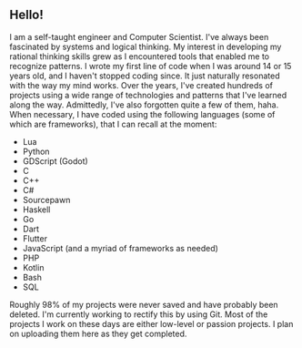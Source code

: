 ## Hello!
I am a self-taught engineer and Computer Scientist. I've always been fascinated by systems and logical thinking. My interest in developing my rational thinking skills grew as I encountered tools that enabled me to recognize patterns. I wrote my first line of code when I was around 14 or 15 years old, and I haven't stopped coding since. It just naturally resonated with the way my mind works.
Over the years, I've created hundreds of projects using a wide range of technologies and patterns that I've learned along the way. Admittedly, I've also forgotten quite a few of them, haha. When necessary, I have coded using the following languages (some of which are frameworks), that I can recall at the moment:
- Lua
- Python
- GDScript (Godot)
- C
- C++
- C#
- Sourcepawn
- Haskell
- Go
- Dart
- Flutter
- JavaScript (and a myriad of frameworks as needed)
- PHP
- Kotlin
- Bash
- SQL

Roughly 98% of my projects were never saved and have probably been deleted. I'm currently working to rectify this by using Git. Most of the projects I work on these days are either low-level or passion projects. I plan on uploading them here as they get completed.
